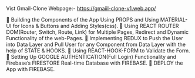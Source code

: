 Vist Gmail-Clone Webpage:- https://gmaiil-clone-v1.web.app/

 Building the Components of the App Using PROPS and Using MATERIAL-UI for
Icons & Buttons and Adding Styles(css).
 Using REACT ROUTER DOM(Router, Switch, Route, Link) for Multiple Pages, Redirect
and Dynamic Functionality of the web-Pages.
 Implementing REDUX to Push the User into Data Layer and Pull User for any
Component from Data Layer with the help of STATE & HOOKS.
 Using REACT-HOOK-FORM to Validate the Form.
 Setting Up GOOGLE AUTHENTICATION(Full Login) Functionality and Firebase’s
FIRESTORE Real-time Database with FIREBASE.
 DEPLOY the App with FIREBASE.
